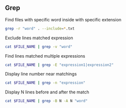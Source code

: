 ## Grep

Find files with specific word inside with specific extension
```bash
grep -r "word" . --include=*.txt
```

Exclude lines matched expression
```bash
cat $FILE_NAME | grep -v "word"
```

Find lines matched multiple expressions
```bash
cat $FILE_NAME | grep -E "expression1|expression2"
```

Display line number near matchings
```bash
cat $FILE_NAME | grep -n "expression"
```

Display N lines before and after the match
```bash
cat $FILE_NAME | grep -B N -A N "word"
```

